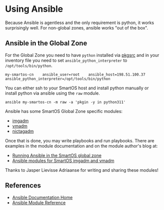 # Using Ansible

Because Ansible is agentless and the only requirement is python, it works
surprisingly well. For non-global zones, ansible works "out of the box".

## Ansible in the Global Zone

For the Global Zone you need to have `python` installed via
[pkgsrc](working-with-packages.md) and in your inventory file you need to set
`ansible_python_interpreter` to `/opt/tools/bin/python`.

    my-smartos-cn    ansible_user=root    ansible_host=198.51.100.37    ansible_python_interpreter=/opt/tools/bin/python

You can either ssh to your SmartOS host and install python manually or install
python via ansible using the `raw` module.

    ansible my-smartos-cn -m raw -a 'pkgin -y in python311'

Ansible has some SmartOS Global Zone specific modules:

- [imgadm](https://docs.ansible.com/ansible/latest/collections/community/general/imgadm_module.html)
- [vmadm](https://docs.ansible.com/ansible/latest/collections/community/general/vmadm_module.html)
- [nictagadm](https://docs.ansible.com/ansible/latest/collections/community/general/nictagadm_module.html)

Once that is done, you may write playbooks and run playbooks. There are
examples in the module documentation and on the module author's blog at:

- [Running Ansible in the SmartOS global zone][ansible-gz]
- [Ansible modules for SmartOS imgadm and vmadm][ansible-imgadm-vmadm]

[ansible-gz]: https://blog.jasper.la/posts/running-ansible-in-the-smartos-global-zone/
[ansible-imgadm-vmadm]: https://blog.jasper.la/posts/ansible-modules-for-smartos-imgadm-and-vmadm/

Thanks to Jasper Lievisse Adriaanse for writing and sharing these
modules!

## References

- [Ansible Documentation Home](https://docs.ansible.com/ansible/latest/index.html)
- [Ansible Module Reference](https://docs.ansible.com/ansible/latest/collections/index_module.html)
